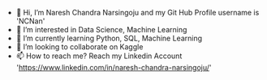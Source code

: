 - 👋 Hi, I’m Naresh Chandra Narsingoju and my Git Hub Profile username is 'NCNan'
- 👀 I’m interested in Data Science, Machine Learning 
- 🌱 I’m currently learning Python, SQL, Machine Learning
- 💞️ I’m looking to collaborate on Kaggle
- 📫 How to reach me? Reach my Linkedin Account 'https://www.linkedin.com/in/naresh-chandra-narsingoju/'


